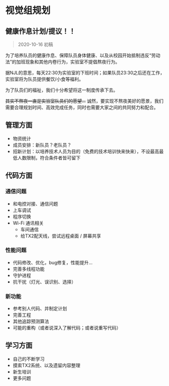 # 视觉组规划

## 健康作息计划/提议！！

> 2020-10-16 初稿

为了培养队员的健康作息、保障队员身体健康、以及从校园开始抵制违反“劳动法”的加班现象和其他内卷行为，实验室不提倡熬夜行为。

据NJL的意思，每天22:30为实验室的下班时间；如果队员23:30之后还在工作，实验室将为队员提供餐饮/小食等福利。

为了队员们的福祉，我们十分希望将这一制度传承下去。

~~其实不熬夜一直是实验室队员们的愿望…~~ 诚然，要实现不熬夜美好的愿景，我们需要合理规划时间、高效完成任务，同时也需要大家之间的共同努力和配合。

## 管理方面

- 物资统计
- 成员安排：新队员？老队员？
- 招新计划：以培养技术人员为目的（免费的技术培训快来快来），不设最高最低人数限制，符合条件者皆可留下

## 代码方面

### 通信问题

- 和电控对接、通信问题
- 上车调试
- 程序切换
- Wi-Fi 通讯相关
  - 车间通信
  - 给TX2配天线，尝试远程桌面 / 屏幕共享

### 性能问题

- 代码修改、优化，bug修复，性能提升...
- 完善多线程功能
- 守护进程
- 抗干扰（灯光、误识别、选择）

### 新功能

- 参考别人代码、并制定计划
- 完善工程
- 其他追踪预测算法
- 可能的重构（或者说深入了解代码；或者说重写代码）

## 学习方面

- 自己的不断学习
- 摸索TX2系统、以及遗留内容整理
- 新生培训
- 更多问题

